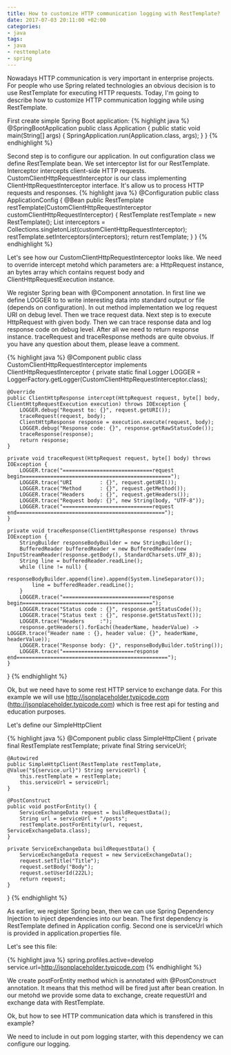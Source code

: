 ```yaml
---
title: How to customize HTTP communication logging with RestTemplate?
date: 2017-07-03 20:11:00 +02:00
categories:
- java
tags:
- java
- resttemplate
- spring
---
```


Nowadays HTTP communication is very important in enterprise projects.
For people who use Spring related technologies an obvious decision is to use RestTemplate for executing HTTP requests. Today, I'm going to describe how to customize HTTP communication logging while using RestTemplate.

First create simple Spring Boot application:
{% highlight java %}
@SpringBootApplication
public class Application {
    public static void main(String\[\] args) {
        SpringApplication.run(Application.class, args);
    }
}
{% endhighlight %}

Second step is to configure our application. In out configuration class we define RestTemplate bean. We set interceptor list for our RestTemplate. Interceptor intercepts client-side HTTP requests. CustomClientHttpRequestInterceptor is our class implementing ClientHttpRequestInterceptor interface. It's allow us to process HTTP requests and responses.
{% highlight java %}
@Configuration
public class ApplicationConfig {
    @Bean
    public RestTemplate restTemplate(CustomClientHttpRequestInterceptor customClientHttpRequestInterceptor) {
        RestTemplate restTemplate = new RestTemplate();
        List<ClientHttpRequestInterceptor> interceptors = Collections.singletonList(customClientHttpRequestInterceptor);
        restTemplate.setInterceptors(interceptors);
        return restTemplate;
    }
}
{% endhighlight %}

Let's see how our CustomClientHttpRequestInterceptor looks like. We need to override intercept metohd which parameters are: a HttpRequest instance, an bytes array which contains request body and ClientHttpRequestExecution instance.

We register Spring bean with @Component annotation. In first line we define LOGGER to to write interesting data into standard output or file (depends on configuration).
In out method implementation we log request URI on debug level. Then we trace request data. Next step is to execute HttpRequest with given body. Then we can trace response data and log response code on debug level. After all we need to return response instance. traceRequest and traceResponse methods are quite obvoius. If you have any question about them, please leave a comment.

{% highlight java %}
@Component
public class CustomClientHttpRequestInterceptor implements ClientHttpRequestInterceptor {
private static final Logger LOGGER = LoggerFactory.getLogger(CustomClientHttpRequestInterceptor.class);

    @Override
    public ClientHttpResponse intercept(HttpRequest request, byte[] body, ClientHttpRequestExecution execution) throws IOException {
        LOGGER.debug("Request to: {}", request.getURI());
        traceRequest(request, body);
        ClientHttpResponse response = execution.execute(request, body);
        LOGGER.debug("Response code: {}", response.getRawStatusCode());
        traceResponse(response);
        return response;
    }
    
    private void traceRequest(HttpRequest request, byte[] body) throws IOException {
        LOGGER.trace("=============================request begin================================================");
        LOGGER.trace("URI         : {}", request.getURI());
        LOGGER.trace("Method      : {}", request.getMethod());
        LOGGER.trace("Headers     : {}", request.getHeaders());
        LOGGER.trace("Request body: {}", new String(body, "UTF-8"));
        LOGGER.trace("=============================request end================================================");
    }
    
    private void traceResponse(ClientHttpResponse response) throws IOException {
        StringBuilder responseBodyBuilder = new StringBuilder();
        BufferedReader bufferedReader = new BufferedReader(new InputStreamReader(response.getBody(), StandardCharsets.UTF_8));
        String line = bufferedReader.readLine();
        while (line != null) {
            responseBodyBuilder.append(line).append(System.lineSeparator());
            line = bufferedReader.readLine();
        }
        LOGGER.trace("============================response begin==========================================");
        LOGGER.trace("Status code : {}", response.getStatusCode());
        LOGGER.trace("Status text : {}", response.getStatusText());
        LOGGER.trace("Headers     :");
        response.getHeaders().forEach((headerName, headerValue) -> LOGGER.trace("Header name : {}, header value: {}", headerName, headerValue));
        LOGGER.trace("Response body: {}", responseBodyBuilder.toString());
        LOGGER.trace("=======================response end=================================================");
    }

}
{% endhighlight %}

Ok, but we need have to some rest HTTP service to exchange data. For this example we will use http://jsonplaceholder.typicode.com (http://jsonplaceholder.typicode.com) which is free rest api for testing and education purposes.

Let's define our SimpleHttpClient

{% highlight java %}
@Component
public class SimpleHttpClient {
private final RestTemplate restTemplate;
private final String serviceUrl;

    @Autowired
    public SimpleHttpClient(RestTemplate restTemplate, @Value("${service.url}") String serviceUrl) {
        this.restTemplate = restTemplate;
        this.serviceUrl = serviceUrl;
    }
    
    @PostConstruct
    public void postForEntity() {
        ServiceExchangeData request = buildRequestData();
        String url = serviceUrl + "/posts";
        restTemplate.postForEntity(url, request, ServiceExchangeData.class);
    }
    
    private ServiceExchangeData buildRequestData() {
        ServiceExchangeData request = new ServiceExchangeData();
        request.setTitle("Title");
        request.setBody("Body");
        request.setUserId(222L);
        return request;
    }

}
{% endhighlight %}

As earlier, we register Spring bean, then we can use Spring Dependency Injection to inject dependencies into our bean. The first dependency is RestTemplate defined in Application config. Second one is serviceUrl which is provided in application.properties file.

Let's see this file:

{% highlight java %}
spring.profiles.active=develop
service.url=http://jsonplaceholder.typicode.com
{% endhighlight %}

We create postForEntity method which is annotated with @PostConstruct annotation. It means that this method will be fired just after bean creation. In our metohd we provide some data to exchange, create requestUrl and exchange data with RestTemplate.

Ok, but how to see HTTP communication data which is transfered in this example?

We need to include in out pom logging starter, with this dependency we can configure our logging.
